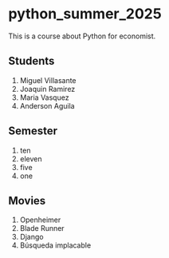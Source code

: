 # python_summer_2025
This is a course about Python for economist.

## Students
1. Miguel Villasante
2. Joaquin Ramirez
3. Maria Vasquez
4. Anderson Aguila

## Semester
1. ten
2. eleven
3. five
4. one
   
## Movies
1. Openheimer
2. Blade Runner
3. Django
4. Búsqueda implacable
